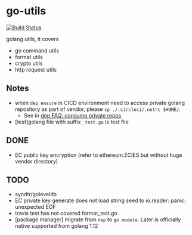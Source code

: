 # go-utils
[![Build Status](https://travis-ci.com/davidkhala/goutils.svg?branch=master)](https://travis-ci.com/davidkhala/goutils)

golang utils, it covers
 - go command utils
 - format utils
 - crypto utils
 - http request utils

## Notes
- when `dep ensure` in CICD environment need to access private golang repository as part of vendor, please `cp ./.circleci/.netrc $HOME/`.
  - See in [dep FAQ: consume private repos](https://github.com/golang/dep/blob/master/docs/FAQ.md#how-do-i-get-dep-to-consume-private-git-repos-using-a-github-token)
- [test]golang file with suffix `_test.go` is test file
## DONE
- EC public key encryption (refer to ethereum.ECIES
but without huge vendor directory)

## TODO
- syndtr/goleveldb
- EC private key generate does not load string seed to io.reader: panic: unexpected EOF
- travis test has not covered format_test.go
- [package manager] migrate from `dep` to `go module`. Later is officially native supported from golang 1.12
